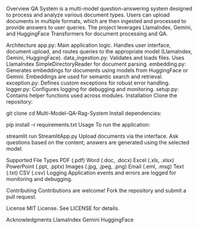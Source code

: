 Overview
QA System is a multi-model question-answering system designed to process and analyze various document types. Users can upload documents in multiple formats, which are then ingested and processed to provide answers to user queries. The project leverages LlamaIndex, Gemini, and HuggingFace Transformers for document processing and QA.

Architecture
app.py: Main application logic. Handles user interface, document upload, and routes queries to the appropriate model (LlamaIndex, Gemini, HuggingFace).
data_ingestion.py: Validates and loads files. Uses LlamaIndex SimpleDirectoryReader for document parsing.
embedding.py: Generates embeddings for documents using models from HuggingFace or Gemini. Embeddings are used for semantic search and retrieval.
exception.py: Defines custom exceptions for robust error handling.
logger.py: Configures logging for debugging and monitoring.
setup.py: Contains helper functions used across modules.
Installation
Clone the repository:

git clone <repository-url>
cd Multi-Model-QA-Rag-System
Install dependencies:

pip install -r requirements.txt
Usage
To run the application:

streamlit run StreamlitApp.py
Upload documents via the interface. Ask questions based on the content; answers are generated using the selected model.

Supported File Types
PDF (.pdf)
Word (.doc, .docx)
Excel (.xls, .xlsx)
PowerPoint (.ppt, .pptx)
Images (.jpg, .jpeg, .png)
Email (.eml, .msg)
Text (.txt)
CSV (.csv)
Logging
Application events and errors are logged for monitoring and debugging.

Contributing
Contributions are welcome! Fork the repository and submit a pull request.

License
MIT License. See LICENSE for details.

Acknowledgments
LlamaIndex
Gemini
HuggingFace
